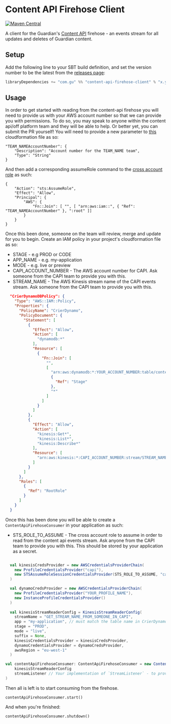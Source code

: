 Content API Firehose Client
============================

[![Maven Central](https://maven-badges.herokuapp.com/maven-central/com.gu/content-api-firehose-client_2.13/badge.svg)](https://maven-badges.herokuapp.com/maven-central/com.gu/content-api-firehose-client_2.13) 

A client for the Guardian's [Content API](http://explorer.capi.gutools.co.uk/) firehose - an events stream for all updates and deletes of Guardian content.

## Setup

Add the following line to your SBT build definition, and set the version number to be the latest from the [releases page](https://github.com/guardian/content-api-firehose-client/releases):

```scala
libraryDependencies += "com.gu" %% "content-api-firehose-client" % "x.y"
```

## Usage

In order to get started with reading from the content-api firehose you will need to provide us with your AWS account
number so that we can provide you with permissions. To do so, you may speak to anyone within the content api/off platform
team and they will be able to help. Or better yet, you can submit the PR yourself! You will need to provide a new 
parameter to [this](https://github.com/guardian/crier/blob/master/cloudformation.json) cloudformation file as so:

```
"TEAM_NAMEAccountNumber": {
    "Description": "Account number for the TEAM_NAME team",
    "Type": "String"
}
```

And then add a corresponding assumeRole command to the [cross account role](https://github.com/guardian/crier/blob/master/cloudformation.json#L100)
as such: 

```
{
    "Action": "sts:AssumeRole",
    "Effect": "Allow",
    "Principal": {
        "AWS": {
            "Fn::Join": [ "", [ "arn:aws:iam::", { "Ref": "TEAM_NAMEAccountNumber" }, ":root" ]]
        }
    }
}
```

Once this been done, someone on the team will review, merge and update for you to begin. Create an IAM policy in your 
project's cloudformation file as so: 

 
 - STAGE - e.g PROD or CODE
 - APP_NAME - e.g. my-application
 - MODE - e.g. live or preview
 - CAPI_ACCOUNT_NUMBER - The AWS account number for CAPI. Ask someone from the CAPI team to provide you with this.
 - STREAM_NAME - The AWS Kinesis stream name of the CAPI events stream. Ask someone from the CAPI team to provide you with this.

```json
  "CrierDynamoDBPolicy": {
    "Type": "AWS::IAM::Policy",
    "Properties": {
      "PolicyName": "CrierDynamo",
      "PolicyDocument": {
        "Statement": [
          {
            "Effect": "Allow",
            "Action": [
              "dynamodb:*"
            ],
            "Resource": [
              {
                "Fn::Join": [
                  "",
                  [
                    "arn:aws:dynamodb:*:YOUR_ACCOUNT_NUMBER:table/content-api-firehose-v2-STAGE_APP_NAME-MODE-",
                    {
                      "Ref": "Stage"
                    },
                    "*"
                  ]
                ]
              }
            ]
          },
          {
            "Effect": "Allow",
            "Action": [
              "kinesis:Get*",
              "kinesis:List*",
              "kinesis:Describe*"
            ],
            "Resource": [
              "arn:aws:kinesis:*:CAPI_ACCOUNT_NUMBER:stream/STREAM_NAME"
            ]
          }
        ]
      },
      "Roles": [
        {
          "Ref": "RootRole"
        }
      ]
    }
  }
```

Once this has been done you will be able to create a `ContentApiFirehoseConsumer` in your application as such:

 - STS_ROLE_TO_ASSUME - The cross account role to assume in order to read from the content api events stream. Ask 
 anyone from the CAPI team to provide you with this. This should be stored by your application as a secret.

```scala

  val kinesisCredsProvider = new AWSCredentialsProviderChain(
    new ProfileCredentialsProvider("capi"),
    new STSAssumeRoleSessionCredentialsProvider(STS_ROLE_TO_ASSUME, "capi")
  )

  val dynamoCredsProvider = new AWSCredentialsProviderChain(
    new ProfileCredentialsProvider("YOUR_PROFILE_NAME"),
    new InstanceProfileCredentialsProvider()
  )
  
  val kinesisStreamReaderConfig = KinesisStreamReaderConfig(
    streamName = "GET_STREAM_NAME_FROM_SOMEONE_IN_CAPI",
    app = "my-application", // must match the table name in CrierDynamoDBPolicy
    stage = "PROD",
    mode = "live",
    suffix = None,
    kinesisCredentialsProvider = kinesisCredsProvider,
    dynamoCredentialsProvider = dynamoCredsProvider,
    awsRegion = "eu-west-1"
  )

val contentApiFirehoseConsumer: ContentApiFirehoseConsumer = new ContentApiFirehoseConsumer(
    kinesisStreamReaderConfig
    streamListener // Your implementation of `StreamListener` - to provide behavior per event type.
)

```

Then all is left is to start consuming from the firehose.

```
contentApiFirehoseConsumer.start()
```

And when you're finished:

```
contentApiFirehoseConsumer.shutdown()
```
